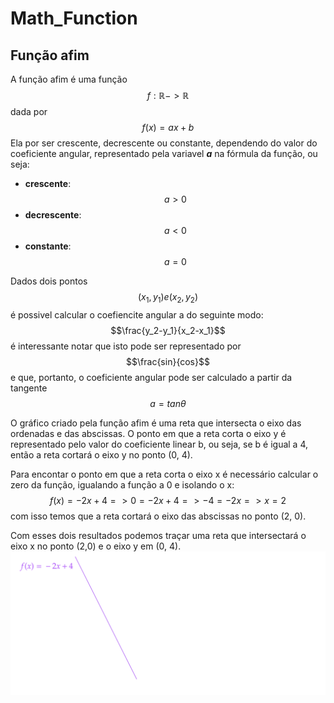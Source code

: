 # Math_Function

##  Função afim
 A função afim é uma função $$f: \mathbb{R} -> \mathbb{R}$$ dada por $$f(x)=ax+b$$
Ela por ser crescente, decrescente ou constante, dependendo do valor do coeficiente angular, representado pela variavel ***a*** na fórmula da função, ou seja:

- **crescente**: $$a > 0$$
- **decrescente**: $$a < 0$$
- **constante**: $$a = 0$$

Dados dois pontos $$(x_1, y_1) e (x_2, y_2)$$ é possivel calcular o coefiencite angular a do seguinte modo: $$\frac{y_2-y_1}{x_2-x_1}$$ é interessante notar que isto pode ser representado por $$\frac{sin}{cos}$$ e que, portanto, o coeficiente angular pode ser calculado a partir da tangente $$a = tan\theta$$

O gráfico criado pela função afim é uma reta que intersecta o eixo das ordenadas e das abscissas. O ponto em que a reta corta o eixo y é representado pelo valor do coeficiente linear b, ou seja, se b é igual a 4, então a reta cortará o eixo y no ponto (0, 4). 

Para encontar o ponto em que a reta corta o eixo x é necessário calcular o zero da função, igualando a função a 0 e isolando o x: $$f(x) = -2x + 4 => 0 = -2x + 4 => -4 = -2x => x = 2$$ com isso temos que a reta cortará o eixo das abscissas no ponto (2, 0).

Com esses dois resultados podemos traçar uma reta que intersectará o eixo x no ponto (2,0) e o eixo y em (0, 4).
<img src="assets/function_image_example">
